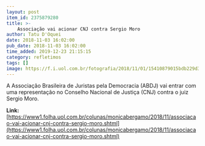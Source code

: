 ```yaml
---
layout: post
item_id: 2375879280
title: >-
    Associação vai acionar CNJ contra Sergio Moro
author: Tatu D'Oquei
date: 2018-11-03 16:02:00
pub_date: 2018-11-03 16:02:00
time_added: 2019-12-23 21:15:15
category: refletimos
tags: []
image: https://f.i.uol.com.br/fotografia/2018/11/01/15410879015bdb229d3756d_1541087901_3x2_rt.jpg
---
```


A Associação Brasileira de Juristas pela Democracia (ABDJ) vai entrar com uma representação no Conselho Nacional de Justiça (CNJ) contra o juiz Sergio Moro.

**Link:** [https://www1.folha.uol.com.br/colunas/monicabergamo/2018/11/associacao-vai-acionar-cnj-contra-sergio-moro.shtml](https://www1.folha.uol.com.br/colunas/monicabergamo/2018/11/associacao-vai-acionar-cnj-contra-sergio-moro.shtml)

